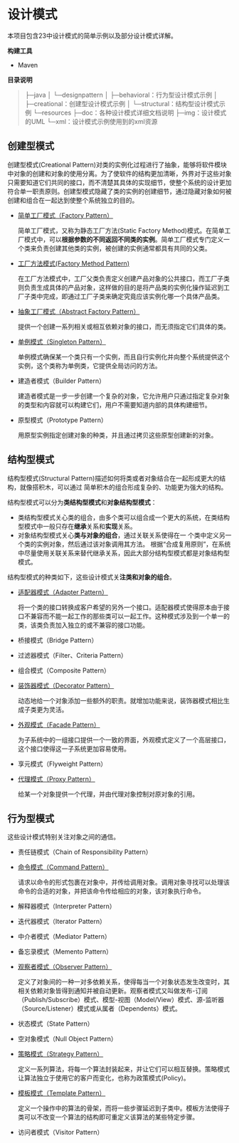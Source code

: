 # 设计模式

本项目包含23中设计模式的简单示例以及部分设计模式详解。

**构建工具**

- Maven

**目录说明**

>├─java
>│  └─designpattern
>│      ├─behavioral：行为型设计模式示例
>│      ├─creational：创建型设计模式示例
>│      └─structural：结构型设计模式示例
>└─resources
>    ├─doc：各种设计模式详细文档说明
>    ├─img：设计模式的UML
>    └─xml：设计模式示例使用到的xml资源

## 创建型模式

创建型模式(Creational Pattern)对类的实例化过程进行了抽象，能够将软件模块中对象的创建和对象的使用分离。为了使软件的结构更加清晰，外界对于这些对象只需要知道它们共同的接口，而不清楚其具体的实现细节，使整个系统的设计更加符合单一职责原则。创建型模式隐藏了类的实例的创建细节，通过隐藏对象如何被创建和组合在一起达到使整个系统独立的目的。

- [简单工厂模式（Factory Pattern）](https://github.com/Grootzz/design-pattern/blob/master/src/main/resources/doc/creational/简单工厂模式.md)

  简单工厂模式，又称为静态工厂方法(Static Factory Method)模式。在简单工厂模式中，可以**根据参数的不同返回不同类的实例**。简单工厂模式专门定义一个类来负责创建其他类的实例，被创建的实例通常都具有共同的父类。

- [工厂方法模式(Factory Method Pattern)](https://github.com/Grootzz/design-pattern/blob/master/src/main/resources/doc/creational/工厂方法模式.md)

  在工厂方法模式中，工厂父类负责定义创建产品对象的公共接口，而工厂子类则负责生成具体的产品对象，这样做的目的是将产品类的实例化操作延迟到工厂子类中完成，即通过工厂子类来确定究竟应该实例化哪一个具体产品类。

- [抽象工厂模式（Abstract Factory Pattern）](https://github.com/Grootzz/design-pattern/blob/master/src/main/resources/doc/creational/抽象工厂模式.md)

  提供一个创建一系列相关或相互依赖对象的接口，而无须指定它们具体的类。

- [单例模式（Singleton Pattern）](https://github.com/Grootzz/design-pattern/blob/master/src/main/resources/doc/creational/单例模式.md)

  单例模式确保某一个类只有一个实例，而且自行实例化并向整个系统提供这个实例，这个类称为单例类，它提供全局访问的方法。

- 建造者模式（Builder Pattern）

  建造者模式是一步一步创建一个复杂的对象，它允许用户只通过指定复杂对象的类型和内容就可以构建它们，用户不需要知道内部的具体构建细节。

- 原型模式（Prototype Pattern）

  用原型实例指定创建对象的种类，并且通过拷贝这些原型创建新的对象。

##  结构型模式
结构型模式(Structural Pattern)描述如何将类或者对象结合在一起形成更大的结构，就像搭积木，可以通过 简单积木的组合形成复杂的、功能更为强大的结构。

结构型模式可以分为**类结构型模式**和**对象结构型模式**：

- 类结构型模式关心类的组合，由多个类可以组合成一个更大的系统，在类结构型模式中一般只存在**继承**关系和**实现**关系。
- 对象结构型模式关心**类与对象的组合**，通过关联关系使得在一 个类中定义另一个类的实例对象，然后通过该对象调用其方法。 根据“合成复用原则”，在系统中尽量使用关联关系来替代继承关系，因此大部分结构型模式都是对象结构型模式。

结构型模式的种类如下，这些设计模式关**注类和对象的组合**。

- [适配器模式（Adapter Pattern）](https://github.com/Grootzz/design-pattern/blob/master/src/main/resources/doc/structural/适配器模式.md)

  将一个类的接口转换成客户希望的另外一个接口。适配器模式使得原本由于接口不兼容而不能一起工作的那些类可以一起工作。这种模式涉及到一个单一的类，该类负责加入独立的或不兼容的接口功能。

- 桥接模式（Bridge Pattern）

- 过滤器模式（Filter、Criteria Pattern）

- 组合模式（Composite Pattern）

- [装饰器模式（Decorator Pattern）](https://github.com/Grootzz/design-pattern/blob/master/src/main/resources/doc/structural/装饰器模式.md)

  动态地给一个对象添加一些额外的职责。就增加功能来说，装饰器模式相比生成子类更为灵活。

- [外观模式（Facade Pattern）](https://github.com/Grootzz/design-pattern/blob/master/src/main/resources/doc/structural/外观模式.md)

  为子系统中的一组接口提供一个一致的界面，外观模式定义了一个高层接口，这个接口使得这一子系统更加容易使用。

- 享元模式（Flyweight Pattern）

- [代理模式（Proxy Pattern）](https://github.com/Grootzz/design-pattern/blob/master/src/main/resources/doc/structural/代理模式.md)

  给某一个对象提供一个代理，并由代理对象控制对原对象的引用。

##  行为型模式
这些设计模式特别关注对象之间的通信。

- 责任链模式（Chain of Responsibility Pattern）

- [命令模式（Command Pattern）](https://github.com/Grootzz/design-pattern/blob/master/src/main/resources/doc/behavioral/命令模式.md)

  请求以命令的形式包裹在对象中，并传给调用对象。调用对象寻找可以处理该命令的合适的对象，并把该命令传给相应的对象，该对象执行命令。

- 解释器模式（Interpreter Pattern）

- 迭代器模式（Iterator Pattern）

- 中介者模式（Mediator Pattern）

- 备忘录模式（Memento Pattern）

- [观察者模式（Observer Pattern）](https://github.com/Grootzz/design-pattern/blob/master/src/main/resources/doc/behavioral/观察者模式.md)

  定义了对象间的一种一对多依赖关系，使得每当一个对象状态发生改变时，其相关依赖对象皆得到通知并被自动更新。观察者模式又叫做发布-订阅（Publish/Subscribe）模式、模型-视图（Model/View）模式、源-监听器（Source/Listener）模式或从属者（Dependents）模式。

- 状态模式（State Pattern）

- 空对象模式（Null Object Pattern）

- [策略模式（Strategy Pattern）](https://github.com/Grootzz/design-pattern/blob/master/src/main/resources/doc/behavioral/策略模式.md)

  定义一系列算法，将每一个算法封装起来，并让它们可以相互替换。策略模式让算法独立于使用它的客户而变化，也称为政策模式(Policy)。

- [模板模式（Template Pattern）](https://github.com/Grootzz/design-pattern/blob/master/src/main/resources/doc/behavioral/模板模式.md)

  定义一个操作中的算法的骨架，而将一些步骤延迟到子类中。模板方法使得子类可以不改变一个算法的结构即可重定义该算法的某些特定步骤。

- 访问者模式（Visitor Pattern）